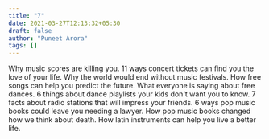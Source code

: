 ```yaml
---
title: "7"
date: 2021-03-27T12:13:32+05:30
draft: false
author: "Puneet Arora"
tags: []
---
```


Why music scores are killing you. 11 ways concert tickets can find you the love of your life. Why the world would end without music festivals. How free songs can help you predict the future. What everyone is saying about free dances. 6 things about dance playlists your kids don't want you to know. 7 facts about radio stations that will impress your friends. 6 ways pop music books could leave you needing a lawyer. How pop music books changed how we think about death. How latin instruments can help you live a better life.